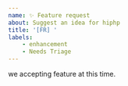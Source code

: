 ```yaml
---
name: ✨ Feature request
about: Suggest an idea for hiphp
title: '[FR] '
labels:
    - enhancement
    - Needs Triage
---
```


we accepting feature at this time.
